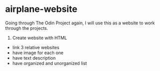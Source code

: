 # airplane-website

Going through The Odin Project again, I will use this as a website to work through the projects.

1. Create website with HTML
  - link 3 relative websites
  - have image for each one
  - have text description
  - have organized and unorganized list
